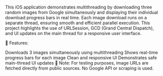This iOS application demonstrates multithreading by downloading three random images from Google simultaneously and displaying their individual download progress bars in real time. Each image download runs on a separate thread, ensuring smooth and efficient parallel execution. This project highlights the use of URLSession, GCD (Grand Central Dispatch), and UI updates on the main thread for a responsive user interface.

🔧 Features:

Downloads 3 images simultaneously using multithreading
Shows real-time progress bars for each image
Clean and responsive UI
Demonstrates safe main-thread UI updates
🧪 Note:
For testing purposes, image URLs are fetched directly from public sources. No Google API or scraping is used.
